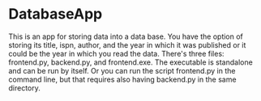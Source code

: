 # DatabaseApp
This is an app for storing data into a data base. You have the option of storing its title, ispn, author, and the year in which it was published or it could be the year in which you read the data.
There's three files: frontend.py, backend.py, and frontend.exe. The executable is standalone and can be run by itself. Or you can run the script frontend.py in the command line, but that requires also having backend.py in the same directory.
